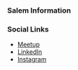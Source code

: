 ### Salem Information

### Social Links
*  [Meetup](https://www.meetup.com/owasp-salem/)
*  [LinkedIn](https://www.linkedin.com/company/owasp-salem/)
*  [Instagram](https://www.instagram.com/owasp_salem/)
